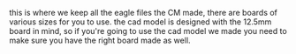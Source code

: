 this is where we keep all the eagle files the CM made, there are boards of various sizes for you to use. the cad model is designed with the 12.5mm board in mind, so if you're going to use the cad model we made you need to make sure you have the right board made as well. 

